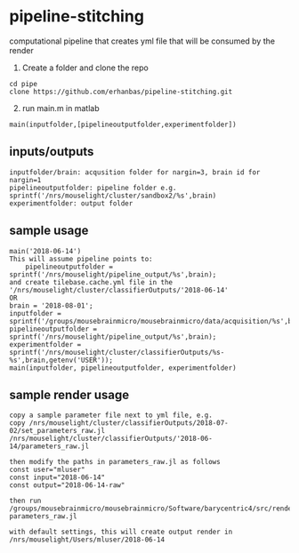 # pipeline-stitching
computational pipeline that creates yml file that will be consumed by the render

1. Create a folder and clone the repo
```
cd pipe
clone https://github.com/erhanbas/pipeline-stitching.git 
```
2. run main.m in matlab
```
main(inputfolder,[pipelineoutputfolder,experimentfolder])
```
## inputs/outputs
    inputfolder/brain: acqusition folder for nargin=3, brain id for nargin=1
    pipelineoutputfolder: pipeline folder e.g. sprintf('/nrs/mouselight/cluster/sandbox2/%s',brain)
    experimentfolder: output folder

## sample usage
    main('2018-06-14')
    This will assume pipeline points to: 
        pipelineoutputfolder = sprintf('/nrs/mouselight/pipeline_output/%s',brain);
    and create tilebase.cache.yml file in the '/nrs/mouselight/cluster/classifierOutputs/'2018-06-14'
    OR
    brain = '2018-08-01';
    inputfolder = sprintf('/groups/mousebrainmicro/mousebrainmicro/data/acquisition/%s',brain);
    pipelineoutputfolder = sprintf('/nrs/mouselight/pipeline_output/%s',brain);
    experimentfolder = sprintf('/nrs/mouselight/cluster/classifierOutputs/%s-%s',brain,getenv('USER'));
    main(inputfolder, pipelineoutputfolder, experimentfolder)
    
## sample render usage
    copy a sample parameter file next to yml file, e.g. 
    copy /nrs/mouselight/cluster/classifierOutputs/2018-07-02/set_parameters_raw.jl /nrs/mouselight/cluster/classifierOutputs/'2018-06-14/parameters_raw.jl
    
    then modify the paths in parameters_raw.jl as follows
    const user="mluser"
    const input="2018-06-14"
    const output="2018-06-14-raw"
    
    then run
    /groups/mousebrainmicro/mousebrainmicro/Software/barycentric4/src/render/src/render parameters_raw.jl

    with default settings, this will create output render in /nrs/mouselight/Users/mluser/2018-06-14
